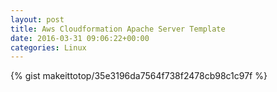 ```yaml
---
layout: post                                                                                                              
title: Aws Cloudformation Apache Server Template                                                                                                                       
date: 2016-03-31 09:06:22+00:00                                                                                                                        
categories: Linux                                                                                                                
---                                                                                                                              
```


{% gist makeittotop/35e3196da7564f738f2478cb98c1c97f %}                                                                                                           

